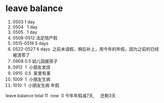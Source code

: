 # leave balance
1. 0503   1  day
2. 0504   1  day
3. 0505   1  day
4. 0508-0512 法定陪产假
5. 0515-0519 5 days
6. 0522-0527 6 days  之前未请假，稍后补上，用今年的年假，因为之前的已经被清零了
7. 0908  0.5 幼儿园接孩子
8. 0912  1  小朋友发烧
9. 0915  0.5  家里有事
10. 1009  1  小朋友生病
11. 1010  1  小朋友生病 年假

leave balance total 11   now  0
今年年假减7天,     还剩3天
